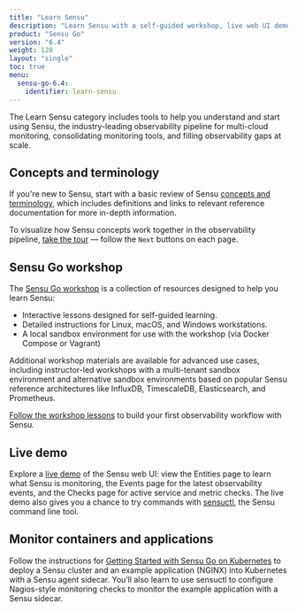 ```yaml
---
title: "Learn Sensu"
description: "Learn Sensu with a self-guided workshop, live web UI demo, and a glossary of Sensu terminology with links to in-depth documentation."
product: "Sensu Go"
version: "6.4"
weight: 120
layout: "single"
toc: true
menu:
  sensu-go-6.4:
    identifier: learn-sensu
---
```


The Learn Sensu category includes tools to help you understand and start using Sensu, the industry-leading observability pipeline for multi-cloud monitoring, consolidating monitoring tools, and filling observability gaps at scale.

## Concepts and terminology

If you're new to Sensu, start with a basic review of Sensu [concepts and terminology][1], which includes definitions and links to relevant reference documentation for more in-depth information.

To visualize how Sensu concepts work together in the observability pipeline, [take the tour][6] &mdash; follow the `Next` buttons on each page.

## Sensu Go workshop

The [Sensu Go workshop][2] is a collection of resources designed to help you learn Sensu:

- Interactive lessons designed for self-guided learning.
- Detailed instructions for Linux, macOS, and Windows workstations.
- A local sandbox environment for use with the workshop (via Docker Compose or Vagrant)

Additional workshop materials are available for advanced use cases, including instructor-led workshops with a multi-tenant sandbox environment and alternative sandbox environments based on popular Sensu reference architectures like InfluxDB, TimescaleDB, Elasticsearch, and Prometheus.

[Follow the workshop lessons][4] to build your first observability workflow with Sensu.

## Live demo

Explore a [live demo][3] of the Sensu web UI: view the Entities page to learn what Sensu is monitoring, the Events page for the latest observability events, and the Checks page for active service and metric checks.
The live demo also gives you a chance to try commands with [sensuctl][8], the Sensu command line tool.

## Monitor containers and applications

Follow the instructions for [Getting Started with Sensu Go on Kubernetes][5] to deploy a Sensu cluster and an example application (NGINX) into Kubernetes with a Sensu agent sidecar.
You’ll also learn to use sensuctl to configure Nagios-style monitoring checks to monitor the example application with a Sensu sidecar.


[1]: concepts-terminology/
[2]: https://github.com/sensu/sensu-go-workshop
[3]: demo/
[4]: https://github.com/sensu/sensu-go-workshop#overview
[5]: https://github.com/sensu/sensu-k8s-quick-start
[6]: ../observability-pipeline/
[8]: ../sensuctl/
